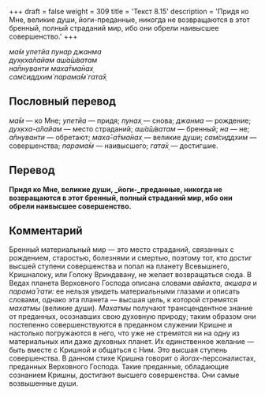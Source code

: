 +++
draft = false
weight = 309
title = 'Текст 8.15'
description = 'Придя ко Мне, великие души, йоги-преданные, никогда не возвращаются в этот бренный, полный страданий мир, ибо они обрели наивысшее совершенство.'
+++

_ма̄м упетйа пунар джанма  
дух̣кха̄лайам аш́а̄ш́ватам  
на̄пнуванти маха̄тма̄нах̣  
сам̇сиддхим̇ парама̄м̇ гата̄х̣_

## Пословный перевод

_ма̄м_ — ко Мне; _упетйа_ — придя; _пунах̣_ — снова; _джанма_ — рождение; _дух̣кха_\-_а̄лайам_ — место страданий; _аш́а̄ш́ватам_ — бренный; _на_ — не; _а̄пнуванти_ — обретают; _маха̄_\-_а̄тма̄нах̣_ — великие души; _сам̇сиддхим_ — совершенства; _парама̄м_ — наивысшего; _гата̄х̣_ — достигшие.

## Перевод

**Придя ко Мне, великие души, _йоги-_преданные, никогда не возвращаются в этот бренный, полный страданий мир, ибо они обрели наивысшее совершенство.**

## Комментарий

Бренный материальный мир — это место страданий, связанных с рождением, старостью, болезнями и смертью, поэтому тот, кто достиг высшей ступени совершенства и попал на планету Всевышнего, Кришналоку, или Голоку Вриндавану, не желает возвращаться сюда. В Ведах планета Верховного Господа описана словами _авйакта, акшара_ и _парама̄ гати:_ ее нельзя увидеть материальными глазами и описать словами, однако эта планета — высшая цель, к которой стремятся _махатмы_ (великие души). _Махатмы_ получают трансцендентное знание от преданных, осознавших свою духовную природу; таким образом они постепенно совершенствуются в преданном служении Кришне и настолько погружаются в него, что уже не стремятся ни на одну из материальных или даже духовных планет. Их единственное желание — быть вместе с Кришной и общаться с Ним. Это высшая ступень совершенства. В данном стихе Кришна говорит о _йогах_\-персоналистах, преданных Верховного Господа. Такие преданные, обладающие сознанием Кришны, достигают высшего совершенства. Они самые возвышенные души.
